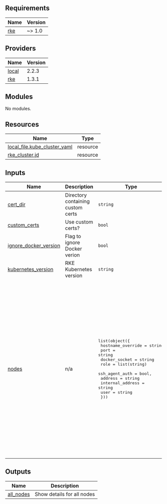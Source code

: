 <!-- BEGIN_TF_DOCS -->
## Requirements

| Name | Version |
|------|---------|
| <a name="requirement_rke"></a> [rke](#requirement\_rke) | ~> 1.0 |

## Providers

| Name | Version |
|------|---------|
| <a name="provider_local"></a> [local](#provider\_local) | 2.2.3 |
| <a name="provider_rke"></a> [rke](#provider\_rke) | 1.3.1 |

## Modules

No modules.

## Resources

| Name | Type |
|------|------|
| [local_file.kube_cluster_yaml](https://registry.terraform.io/providers/hashicorp/local/latest/docs/resources/file) | resource |
| [rke_cluster.jd](https://registry.terraform.io/providers/rancher/rke/latest/docs/resources/cluster) | resource |

## Inputs

| Name | Description | Type | Default | Required |
|------|-------------|------|---------|:--------:|
| <a name="input_cert_dir"></a> [cert\_dir](#input\_cert\_dir) | Directory containing custom certs | `string` | `"./certs"` | no |
| <a name="input_custom_certs"></a> [custom\_certs](#input\_custom\_certs) | Use custom certs? | `bool` | `true` | no |
| <a name="input_ignore_docker_version"></a> [ignore\_docker\_version](#input\_ignore\_docker\_version) | Flag to ignore Docker verion | `bool` | `true` | no |
| <a name="input_kubernetes_version"></a> [kubernetes\_version](#input\_kubernetes\_version) | RKE Kubernetes version | `string` | `"v1.22.4-rancher1-1"` | no |
| <a name="input_nodes"></a> [nodes](#input\_nodes) | n/a | <pre>list(object({<br>    hostname_override = string<br>    port              = string<br>    docker_socket     = string<br>    role              = list(string)<br>    ssh_agent_auth    = bool,<br>    address           = string<br>    internal_address  = string<br>    user              = string<br>  }))</pre> | <pre>[<br>  {<br>    "address": "10.10.10.60",<br>    "docker_socket": "/var/run/docker.sock",<br>    "hostname_override": "rancho",<br>    "internal_address": "10.10.10.60",<br>    "port": "22",<br>    "role": [<br>      "controlplane",<br>      "worker",<br>      "etcd"<br>    ],<br>    "ssh_agent_auth": false,<br>    "user": "jd"<br>  },<br>  {<br>    "address": "10.10.10.61",<br>    "docker_socket": "/var/run/docker.sock",<br>    "hostname_override": "node1",<br>    "internal_address": "10.10.10.61",<br>    "port": "22",<br>    "role": [<br>      "worker"<br>    ],<br>    "ssh_agent_auth": false,<br>    "user": "jd"<br>  }<br>]</pre> | no |

## Outputs

| Name | Description |
|------|-------------|
| <a name="output_all_nodes"></a> [all\_nodes](#output\_all\_nodes) | Show details for all nodes |
<!-- END_TF_DOCS -->